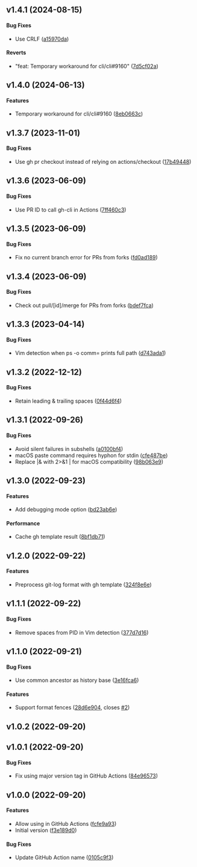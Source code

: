 <a name="v1.4.1"></a>
## v1.4.1  (2024-08-15)


#### Bug Fixes

*   Use CRLF ([a15970da](https://github.com/Frederick888/gh-ph/commit/a15970daaa439ba3d5bf1aaed9fe8489918fb3f8))

#### Reverts

*   "feat: Temporary workaround for cli/cli#9160" ([7d5cf02a](https://github.com/Frederick888/gh-ph/commit/7d5cf02a901d07009e5528e32c146b506f85fc96))



<a name="v1.4.0"></a>
## v1.4.0 (2024-06-13)


#### Features

*   Temporary workaround for cli/cli#9160 ([8eb0663c](https://github.com/Frederick888/gh-ph/commit/8eb0663c0e8aadc827c88428f56cba2e85b39ec0))



<a name="v1.3.7"></a>
## v1.3.7 (2023-11-01)


#### Bug Fixes

*   Use gh pr checkout instead of relying on actions/checkout ([17b49448](https://github.com/Frederick888/gh-ph/commit/17b49448caa9ba91af270d76d5f75bba1e53b679))



<a name="v1.3.6"></a>
## v1.3.6 (2023-06-09)


#### Bug Fixes

*   Use PR ID to call gh-cli in Actions ([7ff460c3](https://github.com/Frederick888/gh-ph/commit/7ff460c31b1e4cafdb3189e5b3b4031eadabcd68))



<a name="v1.3.5"></a>
## v1.3.5 (2023-06-09)


#### Bug Fixes

*   Fix no current branch error for PRs from forks ([fd0ad189](https://github.com/Frederick888/gh-ph/commit/fd0ad18924ef1a3f8d6676f8179fad50bf720003))



<a name="v1.3.4"></a>
## v1.3.4 (2023-06-09)


#### Bug Fixes

*   Check out pull/[id]/merge for PRs from forks ([bdef7fca](https://github.com/Frederick888/gh-ph/commit/bdef7fca09257698841fd314efeb8fa0b67bcf01))



<a name="v1.3.3"></a>
## v1.3.3 (2023-04-14)


#### Bug Fixes

*   Vim detection when ps -o comm= prints full path ([d743ada1](https://github.com/Frederick888/gh-ph/commit/d743ada19be2ccb7411d892f45a474c9315c0f97))



<a name="v1.3.2"></a>
## v1.3.2 (2022-12-12)


#### Bug Fixes

*   Retain leading & trailing spaces ([0f44d6f4](https://github.com/Frederick888/gh-ph/commit/0f44d6f495c8b5cda12faacaadc4f56ca7163170))



<a name="v1.3.1"></a>
## v1.3.1 (2022-09-26)


#### Bug Fixes

*   Avoid silent failures in subshells ([a0100bf4](https://github.com/Frederick888/gh-ph/commit/a0100bf4656ee7bcb8e6dddb62cd4ba06cf20def))
*   macOS paste command requires hyphon for stdin ([cfe487be](https://github.com/Frederick888/gh-ph/commit/cfe487bef831827a8b69d3640640bea8776f6df0))
*   Replace |& with 2>&1 | for macOS compatibility ([98b063e9](https://github.com/Frederick888/gh-ph/commit/98b063e94f50cbd8eba8c008e9ed1e8ccb20f003))



<a name="v1.3.0"></a>
## v1.3.0 (2022-09-23)


#### Features

*   Add debugging mode option ([bd23ab6e](https://github.com/Frederick888/gh-ph/commit/bd23ab6e628a29488c83a0f8b2a922be18466536))

#### Performance

*   Cache gh template result ([8bf1db71](https://github.com/Frederick888/gh-ph/commit/8bf1db717f4ad26b013a166ed144f9be21e11cc9))



<a name="v1.2.0"></a>
## v1.2.0 (2022-09-22)


#### Features

*   Preprocess git-log format with gh template ([324f8e6e](https://github.com/Frederick888/gh-ph/commit/324f8e6eb679f795e12d84c29c10df4e12a09394))



<a name="v1.1.1"></a>
## v1.1.1 (2022-09-22)


#### Bug Fixes

*   Remove spaces from PID in Vim detection ([377d7d16](https://github.com/Frederick888/gh-ph/commit/377d7d163ee3a238c9371355fc5103d6babb164a))



<a name="v1.1.0"></a>
## v1.1.0 (2022-09-21)


#### Bug Fixes

*   Use common ancestor as history base ([3e16fca6](https://github.com/Frederick888/gh-ph/commit/3e16fca61495c5da8fa25e652cc34bef7145c7e8))

#### Features

*   Support format fences ([28d6e904](https://github.com/Frederick888/gh-ph/commit/28d6e904c5a692c99599aa1405fb10f50e8796a7), closes [#2](https://github.com/Frederick888/gh-ph/issues/2))



<a name="v1.0.2"></a>
## v1.0.2 (2022-09-20)




<a name="v1.0.1"></a>
## v1.0.1 (2022-09-20)


#### Bug Fixes

*   Fix using major version tag in GitHub Actions ([84e96573](https://github.com/Frederick888/gh-ph/commit/84e96573dcf11309ea2db1ac3235b76ca922e0ff))



<a name="v1.0.0"></a>
## v1.0.0 (2022-09-20)


#### Features

*   Allow using in GitHub Actions ([fcfe9a93](https://github.com/Frederick888/gh-ph/commit/fcfe9a93e02057f5449be47917b5cdd44425d78c))
*   Initial version ([f3e189d0](https://github.com/Frederick888/gh-ph/commit/f3e189d01089d264bf3720240a966b131ba19f79))

#### Bug Fixes

*   Update GitHub Action name ([0105c9f3](https://github.com/Frederick888/gh-ph/commit/0105c9f3e8454dda6dbeeb032ba6e7aec437ec7f))



